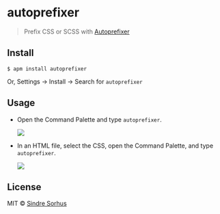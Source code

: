 # autoprefixer

> Prefix CSS or SCSS with [Autoprefixer](https://github.com/ai/autoprefixer)


## Install

```
$ apm install autoprefixer
```

Or, Settings → Install → Search for `autoprefixer`


## Usage

- Open the Command Palette and type `autoprefixer`.

	![](https://f.cloud.github.com/assets/1223565/2284892/51b999b2-9fce-11e3-9e9d-5e6a9cb4e933.gif)

- In an HTML file, select the CSS, open the Command Palette, and type `autoprefixer`.

	![](https://f.cloud.github.com/assets/1223565/2284893/51e4bd18-9fce-11e3-8b1a-282f664593e9.gif)


## License

MIT © [Sindre Sorhus](http://sindresorhus.com)
